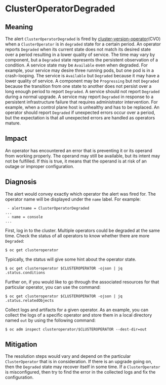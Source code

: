 # ClusterOperatorDegraded

## Meaning

The alert `ClusterOperatorDegraded` is fired by
[cluster-version-operator](https://github.com/openshift/cluster-version-operator)(CVO)
when a `ClusterOperator` is in `degraded` state for a certain period. An
operator reports `Degraded` when its current state does not match its desired
state over a period resulting in a lower quality of service. The time may vary
by component, but a `Degraded` state represents the persistent observation of a
condition. A service state may be `Available` even when degraded. For example,
your service may desire three running pods, but one pod is in a crash-looping.
The service is `Available` but `Degraded` because it may have a lower quality of
service. A component may be `Progressing` but not `Degraded` because the
transition from one state to another does not persist over a long enough period
to report `Degraded`. A service should not report `Degraded` during a normal
upgrade. A service may report `Degraded` in response to a persistent
infrastructure failure that requires administrator intervention. For example,
when a control plane host is unhealthy and has to be replaced. An operator
should report `Degraded` if unexpected errors occur over a period, but the
expectation is that all unexpected errors are handled as operators mature.

## Impact

An operator has encountered an error that is preventing it or its operand from
working properly. The operand may still be available, but its intent may not be
fulfilled. If this is true, it means that the operand is at risk of an outage or
improper configuration.

## Diagnosis

The alert would convey exactly which operator the alert was fired for. The
operator name will be displayed under the `name` label. For example:

```text
 - alertname = ClusterOperatorDegraded
...
 - name = console
...
```

First, log in to the cluster. Multiple operators could be degraded at the same
time. Check the status of all operators to know whether there are more
`Degraded`:

```console
$ oc get clusteroperator
```

Typically, the status will give some hint about the operator state.

```console
$ oc get clusteroperator $CLUSTEROPERATOR -ojson | jq .status.conditions
```

Further on, if you would like to go through the associated resources for that
particular operator, you can use the command:

```console
$ oc get clusteroperator $CLUSTEROPERATOR -ojson | jq .status.relatedObjects
```

Collect logs and artifacts for a given operator. As an example, you can collect
the logs of a specific operator and store them in a local directory named `out`
by using the following command:

```console
$ oc adm inspect clusteroperator/$CLUSTEROPERATOR --dest-dir=out
```

## Mitigation

The resolution steps would vary and depend on the particular `ClusterOperator`
that is in consideration. If there is an upgrade going on, then the `Degraded`
state may recover itself in some time. If a `ClusterOperator` is misconfigured,
then try to find the error in the collected logs and fix the configuration.
